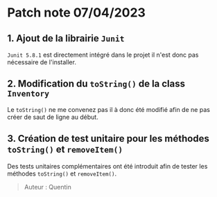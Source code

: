 # Patch note 07/04/2023
## 1. Ajout de la librairie `Junit`

`Junit 5.8.1` est directement intégré dans le projet il n'est donc pas nécessaire de l'installer.

## 2. Modification du `toString()` de la class `Inventory`

Le `toString()` ne me convenez pas il à donc été modifié afin de ne pas
créer de saut de ligne au début.

## 3. Création de test unitaire pour les méthodes `toString()` et `removeItem()`

Des tests unitaires complémentaires ont été introduit afin de tester les
méthodes `toString()` et `removeItem()`.

> Auteur : Quentin